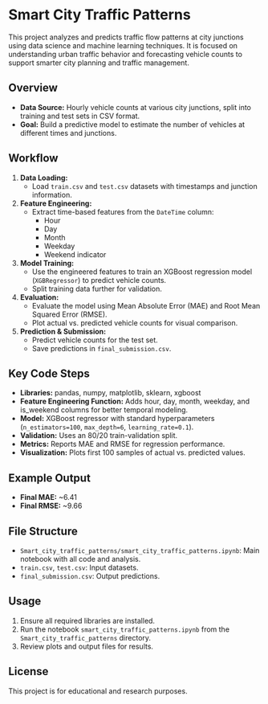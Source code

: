 # Smart City Traffic Patterns

This project analyzes and predicts traffic flow patterns at city junctions using data science and machine learning techniques. It is focused on understanding urban traffic behavior and forecasting vehicle counts to support smarter city planning and traffic management.

## Overview

- **Data Source:** Hourly vehicle counts at various city junctions, split into training and test sets in CSV format.
- **Goal:** Build a predictive model to estimate the number of vehicles at different times and junctions.

## Workflow

1. **Data Loading:**
   - Load `train.csv` and `test.csv` datasets with timestamps and junction information.
2. **Feature Engineering:**
   - Extract time-based features from the `DateTime` column:
     - Hour
     - Day
     - Month
     - Weekday
     - Weekend indicator
3. **Model Training:**
   - Use the engineered features to train an XGBoost regression model (`XGBRegressor`) to predict vehicle counts.
   - Split training data further for validation.
4. **Evaluation:**
   - Evaluate the model using Mean Absolute Error (MAE) and Root Mean Squared Error (RMSE).
   - Plot actual vs. predicted vehicle counts for visual comparison.
5. **Prediction & Submission:**
   - Predict vehicle counts for the test set.
   - Save predictions in `final_submission.csv`.

## Key Code Steps

- **Libraries:** pandas, numpy, matplotlib, sklearn, xgboost
- **Feature Engineering Function:** Adds hour, day, month, weekday, and is_weekend columns for better temporal modeling.
- **Model:** XGBoost regressor with standard hyperparameters (`n_estimators=100`, `max_depth=6`, `learning_rate=0.1`).
- **Validation:** Uses an 80/20 train-validation split.
- **Metrics:** Reports MAE and RMSE for regression performance.
- **Visualization:** Plots first 100 samples of actual vs. predicted values.

## Example Output

- **Final MAE:** ~6.41
- **Final RMSE:** ~9.66

## File Structure

- `Smart_city_traffic_patterns/smart_city_traffic_patterns.ipynb`: Main notebook with all code and analysis.
- `train.csv`, `test.csv`: Input datasets.
- `final_submission.csv`: Output predictions.

## Usage

1. Ensure all required libraries are installed.
2. Run the notebook `smart_city_traffic_patterns.ipynb` from the `Smart_city_traffic_patterns` directory.
3. Review plots and output files for results.

## License

This project is for educational and research purposes.
